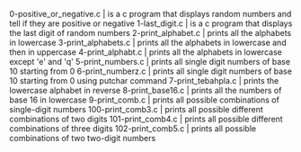 0-positive_or_negative.c | is a c program that displays random numbers and tell if they are positive or negative
1-last_digit.c | is a c program that displays the last digit of random numbers
2-print_alphabet.c | prints all the alphabets in lowercase
3-print_alphabets.c | prints all the alphabets in lowercase and then in uppercase
4-print_alphabt.c | prints all the alphabets in lowercase except 'e' and 'q'
5-print_numbers.c |  prints all single digit numbers of base 10 starting from 0
6-print_numberz.c | prints all single digit numbers of base 10 starting from 0 using putchar command
7-print_tebahpla.c | prints the lowercase alphabet in reverse
8-print_base16.c | prints all the numbers of base 16 in lowercase
9-print_comb.c | prints all possible combinations of single-digit numbers
100-print_comb3.c | prints all possible different combinations of two digits
101-print_comb4.c | prints all possible different combinations of three digits
102-print_comb5.c | prints all possible combinations of two two-digit numbers
